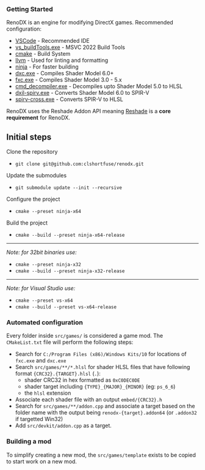 ### Getting Started

RenoDX is an engine for modifying DirectX games. Recommended configuration:

* [VSCode](https://code.visualstudio.com/) - Recommended IDE
* [vs_buildTools.exe](https://aka.ms/vs/17/release/vs_BuildTools.exe) - MSVC 2022 Build Tools
* [cmake](https://cmake.org/download/) - Build System
* [llvm](https://github.com/llvm/llvm-project/releases/) - Used for linting and formatting
* [ninja](https://github.com/ninja-build/ninja/wiki/Pre-built-Ninja-packages) - For faster building
* [dxc.exe](https://github.com/microsoft/DirectXShaderCompiler/releases) - Compiles Shader Model 6.0+
* [fxc.exe](https://developer.microsoft.com/en-us/windows/downloads/windows-sdk/) - Compiles Shader Model 3.0 - 5.x
* [cmd_decompiler.exe](https://github.com/bo3b/3Dmigoto/releases/tag/1.3.16) - Decompiles upto Shader Model 5.0 to HLSL
* [dxil-spirv.exe](https://github.com/HansKristian-Work/dxil-spirv) - Converts Shader Model 6.0 to SPIR-V
* [spirv-cross.exe](https://github.com/KhronosGroup/SPIRV-Cross) - Converts SPIR-V to HLSL

RenoDX uses the Reshade Addon API meaning [Reshade](https://reshade.me/) is a **core requirement** for RenoDX.

## Initial steps

Clone the repository 

* `git clone git@github.com:clshortfuse/renodx.git`

Update the submodules

* `git submodule update --init --recursive`

Configure the project

* `cmake --preset ninja-x64`

Build the project

* `cmake --build --preset ninja-x64-release`

----------------

*Note: for 32bit binaries use:*

* `cmake --preset ninja-x32`
* `cmake --build --preset ninja-x32-release`

----------------

*Note: for Visual Studio use:*

* `cmake --preset vs-x64`
* `cmake --build --preset vs-x64-release`


### Automated configuration

Every folder inside `src/games/` is considered a game mod. The `CMakeList.txt` file will perform the following steps:

* Search for `C:/Program Files (x86)/Windows Kits/10` for locations of `fxc.exe` and `dxc.exe`
* Search `src/games/**/*.hlsl` for shader HLSL files that have following format `{CRC32}.{TARGET}.hlsl` (`.`):
  * shader CRC32 in hex formatted as `0xC0DEC0DE`
  * shader target including `{TYPE}_{MAJOR}_{MINOR}` (eg: `ps_6_6`)
  * the `hlsl` extension
* Associate each shader file with an output `embed/{CRC32}.h`
* Search for `src/games/**/addon.cpp` and associate a target based on the folder name with the output being `renodx-{target}.addon64` (or `.addon32` if targetted Win32)
* Add `src/devkit/addon.cpp` as a target.


### Building a mod

To simplify creating a new mod, the `src/games/template` exists to be copied to start work on a new mod.
